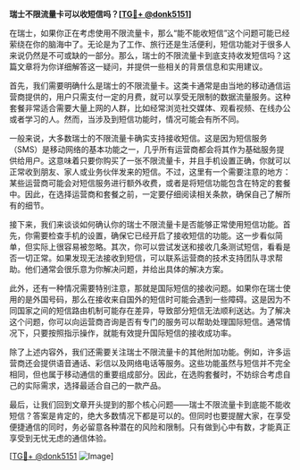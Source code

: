 **瑞士不限流量卡可以收短信吗？[[TG💪+ @donk5151](https://t.me/s/donk5151)]**

在瑞士，如果你正在考虑使用不限流量卡，那么“能不能收短信”这个问题可能已经萦绕在你的脑海中了。无论是为了工作、旅行还是生活便利，短信功能对于很多人来说仍然是不可或缺的一部分。那么，瑞士的不限流量卡到底支持收发短信吗？这篇文章将为你详细解答这一疑问，并提供一些相关的背景信息和实用建议。

首先，我们需要明确什么是瑞士的不限流量卡。这类卡通常是由当地的移动通信运营商提供的，用户只需支付一定的月费，就可以享受无限制的数据流量服务。这种套餐非常适合需要大量上网的人群，比如经常浏览社交媒体、观看视频、在线办公或者学习的人。然而，当涉及到短信功能时，情况可能会有所不同。

一般来说，大多数瑞士的不限流量卡确实支持接收短信。这是因为短信服务（SMS）是移动网络的基本功能之一，几乎所有运营商都会将其作为基础服务提供给用户。这意味着只要你购买了一张不限流量卡，并且手机设置正确，你就可以正常收到朋友、家人或业务伙伴发来的短信。不过，这里有一个需要注意的地方：某些运营商可能会对短信服务进行额外收费，或者是将短信功能包含在特定的套餐中。因此，在选择运营商和套餐之前，一定要仔细阅读相关条款，确保自己了解所有的细节。

接下来，我们来谈谈如何确认你的瑞士不限流量卡是否能够正常使用短信功能。首先，你需要检查手机的设置，确保它已经开启了接收短信的功能。这一步看似简单，但实际上很容易被忽略。其次，你可以尝试发送和接收几条测试短信，看看是否一切正常。如果发现无法接收到短信，可以联系运营商的技术支持团队寻求帮助。他们通常会很乐意为你解决问题，并给出具体的解决方案。

此外，还有一种情况需要特别注意，那就是国际短信的接收问题。如果你在瑞士使用的是外国号码，那么在接收来自国外的短信时可能会遇到一些障碍。这是因为不同国家之间的短信路由机制可能存在差异，导致部分短信无法顺利送达。为了解决这个问题，你可以向运营商咨询是否有专门的服务可以帮助处理国际短信。通常情况下，只要按照指示操作，就能有效提升国际短信的接收成功率。

除了上述内容外，我们还需要关注瑞士不限流量卡的其他附加功能。例如，许多运营商还会提供语音通话、彩信以及网络电话等服务。这些功能虽然与短信并不完全相同，但也属于移动通信的重要组成部分。因此，在选购套餐时，不妨综合考虑自己的实际需求，选择最适合自己的一款产品。

最后，让我们回到文章开头提到的那个核心问题——瑞士不限流量卡到底能不能收短信？答案是肯定的，绝大多数情况下都是可以的。但同时也要提醒大家，在享受便捷通信的同时，务必留意各种潜在的风险和限制。只有做到心中有数，才能真正享受到无忧无虑的通信体验。

[[TG💪+ @donk5151](https://t.me/s/donk5151) ![Image](https://i.postimg.cc/rwNCRYN7/Snipaste-2025-04-30-17-27-05.png)]